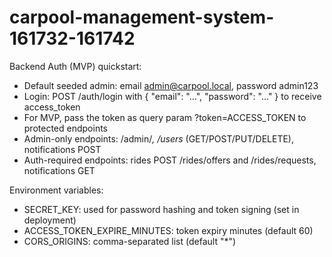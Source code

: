 # carpool-management-system-161732-161742

Backend Auth (MVP) quickstart:
- Default seeded admin: email admin@carpool.local, password admin123
- Login: POST /auth/login with { "email": "...", "password": "..." } to receive access_token
- For MVP, pass the token as query param ?token=ACCESS_TOKEN to protected endpoints
- Admin-only endpoints: /admin/*, /users* (GET/POST/PUT/DELETE), notifications POST
- Auth-required endpoints: rides POST /rides/offers and /rides/requests, notifications GET

Environment variables:
- SECRET_KEY: used for password hashing and token signing (set in deployment)
- ACCESS_TOKEN_EXPIRE_MINUTES: token expiry minutes (default 60)
- CORS_ORIGINS: comma-separated list (default "*")